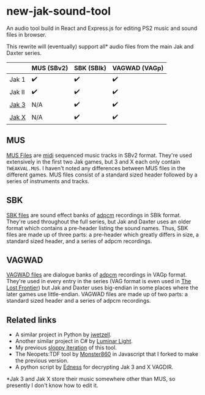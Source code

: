 # new-jak-sound-tool
An audio tool build in React and Express.js for editing PS2 music and sound files in browser.

This rewrite will (eventually) support all* audio files from the main Jak and Daxter series.

|                | MUS (SBv2)       | SBK (SBlk)       | VAGWAD (VAGp)    |
| -------------  | ------------- |  ------------- | ------------- |
| Jak 1   |           ✔️  |           ✔️  |           ✔️  |
| Jak II  |           ✔️  |           ✔️  |           ✔️  |
| [Jak 3](https://ia903409.us.archive.org/view_archive.php?archive=/25/items/jak-3-europe-australia-en-fr-de-es-it-pt-ru/Jak%203%20%28Europe%2C%20Australia%29%20%28En%2CFr%2CDe%2CEs%2CIt%2CPt%2CRu%29.iso) |           N/A  |           ✔️  |           ✔️  |
| [Jak X](https://ia903402.us.archive.org/view_archive.php?archive=/23/items/jak-x-combat-racing-usa-v-2.00/Jak%20X%20-%20Combat%20Racing%20%28USA%29%20%28v2.00%29.iso)   |           N/A  |           ✔️  |           ✔️  |

MUS
---

[MUS Files](https://jadtech.miraheze.org/wiki/MUS_Files) are [midi](https://faydoc.tripod.com/formats/mid.htm) sequenced music tracks in SBv2 format. They're used extensively in the first two Jak games, but 3 and X each only contain `TWEAKVAL.MUS`. I haven't noted any differences between MUS files in the different games. MUS files consist of a standard sized header followed by a series of instruments and tracks.

SBK
---
[SBK files](https://jadtech.miraheze.org/wiki/SBK_Files) are sound effect banks of [adpcm](https://github.com/himham-jak/adpcm) recordings in SBlk format. They're used throughout the full series, but Jak and Daxter uses an older format which contains a pre-header listing the sound names. Thus, SBK files are made up of three parts: a pre-header which greatly differs in size, a standard sized header, and a series of adpcm recordings.

VAGWAD
---
[VAGWAD files](https://jadtech.miraheze.org/wiki/VAGWAD_Files) are dialogue banks of [adpcm](https://github.com/himham-jak/adpcm) recordings in VAGp format. They're used in every entry in the series (VAG format is even used in [The Lost Frontier](https://ia903409.us.archive.org/view_archive.php?archive=/11/items/jak-and-daxter-the-lost-frontier-pt-emersonlinogames/Jak%20and%20Daxter%20-%20The%20Lost%20Frontier%20PT%20emersonlinogames.iso)) but Jak and Daxter uses big-endian in some places where the later games use little-endian. VAGWAD files are made up of two parts: a standard sized header and a series of adpcm recordings.

Related links
---
- A similar project in Python by [jwetzell](https://github.com/jwetzell/JakAudioTools).
- Another similar project in C# by [Luminar Light](https://github.com/LuminarLight/JakAudioTool).
- My previous [sloppy iteration](https://github.com/himham-jak/himham-jak.github.io) of this tool.
- The Neopets:TDF tool by [Monster860](https://github.com/monster860/ntdf-tools) in Javascript that I forked to make the previous version.
- A python script by [Edness](https://reshax.com/files/file/50-ps2-jak-3-jak-x-combat-racing-vagwad-extract-script/) for decrypting Jak 3 and X VAGDIR.

*Jak 3 and Jak X store their music somewhere other than MUS, so presently I don't know how to edit it.